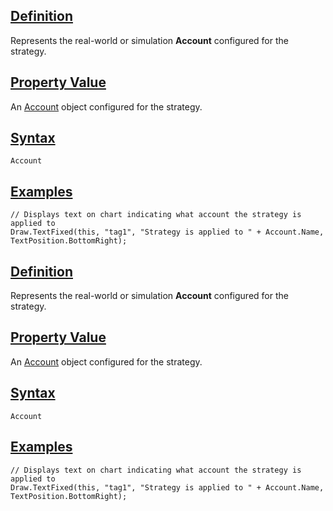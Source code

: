 ## [Definition](https://developer.ninjatrader.com/docs/desktop/account\#definition)

Represents the real-world or simulation **Account** configured for the strategy.

## [Property Value](https://developer.ninjatrader.com/docs/desktop/account\#property-value)

An [Account](https://developer.ninjatrader.com/docs/desktop/account_class) object configured for the strategy.

## [Syntax](https://developer.ninjatrader.com/docs/desktop/account\#syntax)

`Account`

## [Examples](https://developer.ninjatrader.com/docs/desktop/account\#examples)

```jsx-150469391 csharp
// Displays text on chart indicating what account the strategy is applied to
Draw.TextFixed(this, "tag1", "Strategy is applied to " + Account.Name, TextPosition.BottomRight);

```

## [Definition](https://developer.ninjatrader.com/docs/desktop/account\#definition)

Represents the real-world or simulation **Account** configured for the strategy.

## [Property Value](https://developer.ninjatrader.com/docs/desktop/account\#property-value)

An [Account](https://developer.ninjatrader.com/docs/desktop/account_class) object configured for the strategy.

## [Syntax](https://developer.ninjatrader.com/docs/desktop/account\#syntax)

`Account`

## [Examples](https://developer.ninjatrader.com/docs/desktop/account\#examples)

```jsx-150469391 csharp
// Displays text on chart indicating what account the strategy is applied to
Draw.TextFixed(this, "tag1", "Strategy is applied to " + Account.Name, TextPosition.BottomRight);

```
